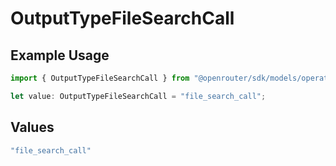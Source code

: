 # OutputTypeFileSearchCall

## Example Usage

```typescript
import { OutputTypeFileSearchCall } from "@openrouter/sdk/models/operations";

let value: OutputTypeFileSearchCall = "file_search_call";
```

## Values

```typescript
"file_search_call"
```